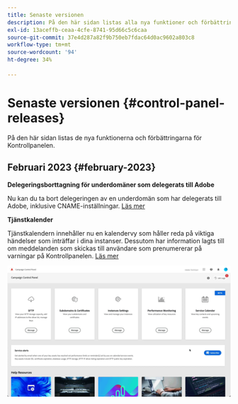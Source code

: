 ```yaml
---
title: Senaste versionen
description: På den här sidan listas alla nya funktioner och förbättringar för Kontrollpanelen
exl-id: 13aceffb-ceaa-4cfe-8741-95d66c5c6caa
source-git-commit: 37e4d287a82f9b750eb7fdac64d0ac9602a803c8
workflow-type: tm+mt
source-wordcount: '94'
ht-degree: 34%

---
```


# Senaste versionen {#control-panel-releases}

På den här sidan listas de nya funktionerna och förbättringarna för Kontrollpanelen.

## Februari 2023 {#february-2023}

**Delegeringsborttagning för underdomäner som delegerats till Adobe**

Nu kan du ta bort delegeringen av en underdomän som har delegerats till Adobe, inklusive CNAME-inställningar. [Läs mer](../subdomains-certificates/using/remove-delegated-subdomains.md)

**Tjänstkalender**

Tjänstkalendern innehåller nu en kalendervy som håller reda på viktiga händelser som inträffar i dina instanser. Dessutom har information lagts till om meddelanden som skickas till användare som prenumererar på varningar på Kontrollpanelen. [Läs mer](../service-events/service-events.md)

![](assets/do-not-localize/gif-calendar.gif)
